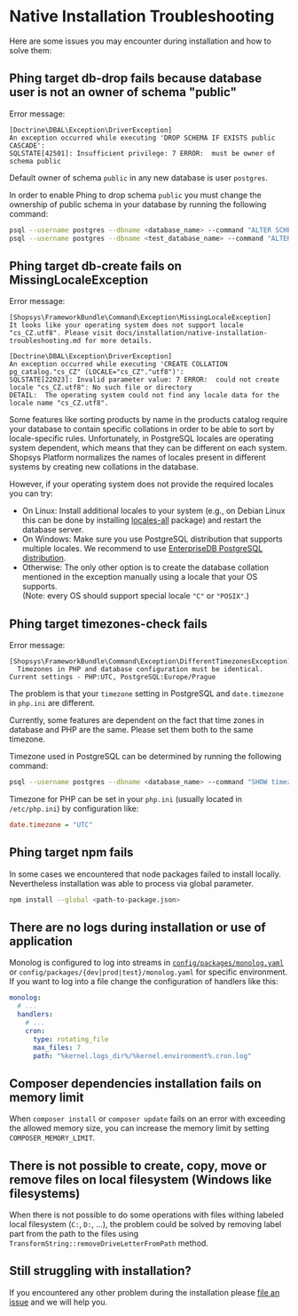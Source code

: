 # Native Installation Troubleshooting
Here are some issues you may encounter during installation and how to solve them:

## Phing target db-drop fails because database user is not an owner of schema "public"
Error message:
```no-highlight
[Doctrine\DBAL\Exception\DriverException]
An exception occurred while executing 'DROP SCHEMA IF EXISTS public CASCADE':
SQLSTATE[42501]: Insufficient privilege: 7 ERROR:  must be owner of schema public
```

Default owner of schema `public` in any new database is user `postgres`.

In order to enable Phing to drop schema `public` you must change the ownership of public schema in your database by running the following command:
```sh
psql --username postgres --dbname <database_name> --command "ALTER SCHEMA public OWNER TO <database_user>"
psql --username postgres --dbname <test_database_name> --command "ALTER SCHEMA public OWNER TO <database_user>"
```

## Phing target db-create fails on MissingLocaleException
Error message:
```no-highlight
[Shopsys\FrameworkBundle\Command\Exception\MissingLocaleException]  
It looks like your operating system does not support locale "cs_CZ.utf8". Please visit docs/installation/native-installation-troubleshooting.md for more details.

[Doctrine\DBAL\Exception\DriverException]  
An exception occurred while executing 'CREATE COLLATION pg_catalog."cs_CZ" (LOCALE="cs_CZ"."utf8")':  
SQLSTATE[22023]: Invalid parameter value: 7 ERROR:  could not create locale "cs_CZ.utf8": No such file or directory  
DETAIL:  The operating system could not find any locale data for the locale name "cs_CZ.utf8".
```

Some features like sorting products by name in the products catalog require your database to contain specific collations in order to be able to sort by locale-specific rules.
Unfortunately, in PostgreSQL locales are operating system dependent, which means that they can be different on each system.
Shopsys Platform normalizes the names of locales present in different systems by creating new collations in the database.

However, if your operating system does not provide the required locales you can try:

* On Linux: Install additional locales to your system (e.g., on Debian Linux this can be done by installing [locales-all](https://packages.debian.org/cs/stable/locales-all) package) and restart the database server.
* On Windows: Make sure you use PostgreSQL distribution that supports multiple locales. We recommend to use [EnterpriseDB PostgreSQL distribution](https://www.enterprisedb.com/downloads/postgres-postgresql-downloads#windows).
* Otherwise: The only other option is to create the database collation mentioned in the exception manually using a locale that your OS supports.  
  (Note: every OS should support special locale `"C"` or `"POSIX"`.)

## Phing target timezones-check fails

Error message:
```no-highlight
[Shopsys\FrameworkBundle\Command\Exception\DifferentTimezonesException]
  Timezones in PHP and database configuration must be identical. Current settings - PHP:UTC, PostgreSQL:Europe/Prague
```

The problem is that your `timezone` setting in PostgreSQL and `date.timezone` in `php.ini` are different.

Currently, some features are dependent on the fact that time zones in database and PHP are the same. Please set them both to the same timezone.

Timezone used in PostgreSQL can be determined by running the following command:
```sh
psql --username postgres --dbname <database_name> --command "SHOW timezone"
```

Timezone for PHP can be set in your `php.ini` (usually located in `/etc/php.ini`) by configuration like:
```ini
date.timezone = "UTC"
```

## Phing target npm fails

In some cases we encountered that node packages failed to install locally.
Nevertheless installation was able to process via global parameter.
```sh
npm install --global <path-to-package.json>
```

## There are no logs during installation or use of application

Monolog is configured to log into streams in [`config/packages/monolog.yaml`](https://github.com/shopsys/shopsys/blob/master/project-base/config/packages/monolog.yaml) or `config/packages/{dev|prod|test}/monolog.yaml` for specific environment.
If you want to log into a file change the configuration of handlers like this:
```yaml
monolog:
  # ...
  handlers:
    # ...
    cron:
      type: rotating_file
      max_files: 7
      path: "%kernel.logs_dir%/%kernel.environment%.cron.log"
```

## Composer dependencies installation fails on memory limit
When `composer install` or `composer update` fails on an error with exceeding the allowed memory size, you can increase the memory limit by setting `COMPOSER_MEMORY_LIMIT`.

## There is not possible to create, copy, move or remove files on local filesystem (Windows like filesystems)
When there is not possible to do some operations with files withing labeled local filesystem (`C:`, `D:`, ...), the problem could be solved by removing label part from the path to the files using `TransformString::removeDriveLetterFromPath` method.

## Still struggling with installation?
If you encountered any other problem during the installation please [file an issue](https://github.com/shopsys/shopsys/issues/new) and we will help you.
